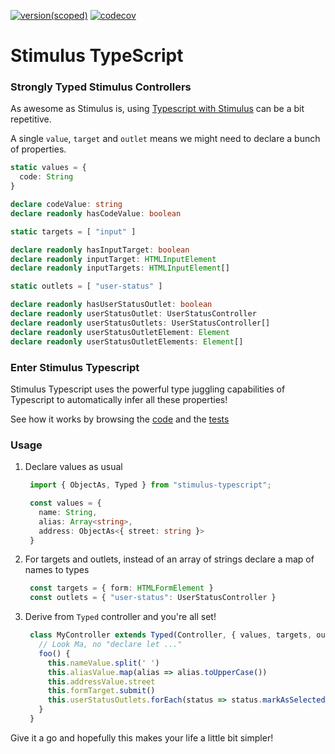 [![version(scoped)](https://img.shields.io/npm/v/stimulus-typescript.svg)](https://www.npmjs.com/package/stimulus-typescript)
[![codecov](https://codecov.io/gh/ajaishankar/stimulus-typescript/graph/badge.svg?token=DJDS9JSC3M)](https://codecov.io/gh/ajaishankar/stimulus-typescript)

# Stimulus TypeScript

### Strongly Typed Stimulus Controllers

As awesome as Stimulus is, using [Typescript with Stimulus](https://stimulus.hotwired.dev/reference/using-typescript) can be a bit repetitive.

A single `value`, `target` and `outlet` means we might need to declare a bunch of properties.

```ts
static values = {
  code: String
}

declare codeValue: string
declare readonly hasCodeValue: boolean

static targets = [ "input" ]

declare readonly hasInputTarget: boolean
declare readonly inputTarget: HTMLInputElement
declare readonly inputTargets: HTMLInputElement[]

static outlets = [ "user-status" ]

declare readonly hasUserStatusOutlet: boolean
declare readonly userStatusOutlet: UserStatusController
declare readonly userStatusOutlets: UserStatusController[]
declare readonly userStatusOutletElement: Element
declare readonly userStatusOutletElements: Element[]
```

### Enter Stimulus Typescript

Stimulus Typescript uses the powerful type juggling capabilities of Typescript to automatically infer all these properties!

See how it works by browsing the [code](./src/index.ts) and the [tests](./src/index.test.ts)

### Usage

1. Declare values as usual  
   
   ```ts
    import { ObjectAs, Typed } from "stimulus-typescript";

    const values = {
      name: String,
      alias: Array<string>,
      address: ObjectAs<{ street: string }>
    }
   ```
2. For targets and outlets, instead of an array of strings declare a map of names to types  
   
   ```ts
    const targets = { form: HTMLFormElement }
    const outlets = { "user-status": UserStatusController }
   ```
3. Derive from `Typed` controller and you're all set!  
   
   ```ts
    class MyController extends Typed(Controller, { values, targets, outlets }) {
      // Look Ma, no "declare let ..."
      foo() {
        this.nameValue.split(' ')
        this.aliasValue.map(alias => alias.toUpperCase())
        this.addressValue.street
        this.formTarget.submit()
        this.userStatusOutlets.forEach(status => status.markAsSelected(event))
      }
    }
   ```

Give it a go and hopefully this makes your life a little bit simpler!
